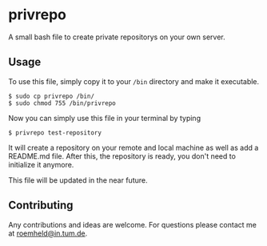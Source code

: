 # privrepo
A small bash file to create private repositorys on your own server.

## Usage
To use this file, simply copy it to your `/bin` directory and make it executable.
```
$ sudo cp privrepo /bin/
$ sudo chmod 755 /bin/privrepo
```
Now you can simply use this file in your terminal by typing
```
$ privrepo test-repository
```
It will create a repository on your remote and local machine as well as add a README.md file.
After this, the repository is ready, you don't need to initialize it anymore.

This file will be updated in the near future.

## Contributing
Any contributions and ideas are welcome. For questions please contact me at roemheld@in.tum.de.